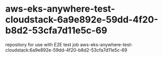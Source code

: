 # aws-eks-anywhere-test-cloudstack-6a9e892e-59dd-4f20-b8d2-53cfa7d11e5c-69
repository for use with E2E test job aws-eks-anywhere-test-cloudstack:6a9e892e-59dd-4f20-b8d2-53cfa7d11e5c-69
